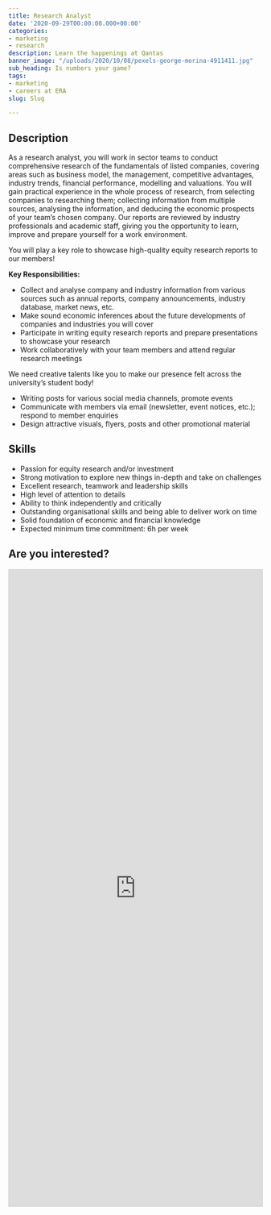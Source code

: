 ```yaml
---
title: Research Analyst
date: '2020-09-29T00:00:00.000+00:00'
categories:
- marketing
- research
description: Learn the happenings at Qantas
banner_image: "/uploads/2020/10/08/pexels-george-morina-4911411.jpg"
sub_heading: Is numbers your game?
tags:
- marketing
- careers at ERA
slug: Slug

---
```

## Description

As a research analyst, you will work in sector teams to conduct comprehensive research of the fundamentals of listed companies, covering areas such as business model, the management, competitive advantages, industry trends, financial performance, modelling and valuations. You will gain practical experience in the whole process of research, from selecting companies to researching them; collecting information from multiple sources, analysing the information, and deducing the economic prospects of your team’s chosen company. Our reports are reviewed by industry professionals and academic staff, giving you the opportunity to learn, improve and prepare yourself for a work environment.

  
You will play a key role to showcase high-quality equity research reports to our members!

  
**Key Responsibilities:**

* Collect and analyse company and industry information from various sources such as annual reports, company announcements, industry database, market news, etc.
* Make sound economic inferences about the future developments of companies and industries you will cover
* Participate in writing equity research reports and prepare presentations to showcase your research
* Work collaboratively with your team members and attend regular research meetings

We need creative talents like you to make our presence felt across the university’s student body!

* Writing posts for various social media channels, promote events
* Communicate with members via email (newsletter, event notices, etc.); respond to member enquiries
* Design attractive visuals, flyers, posts and other promotional material

## Skills

* Passion for equity research and/or investment
* Strong motivation to explore new things in-depth and take on challenges
* Excellent research, teamwork and leadership skills
* High level of attention to details
* Ability to think independently and critically
* Outstanding organisational skills and being able to deliver work on time
* Solid foundation of economic and financial knowledge
* Expected minimum time commitment: 6h per week

## Are you interested?

<script src="https://static.airtable.com/js/embed/embed_snippet_v1.js"></script><iframe class="airtable-embed airtable-dynamic-height" src="https://airtable.com/embed/shrLVlmj3FcTkGfrP?backgroundColor=cyan" frameborder="0" onmousewheel="" width="100%" height="1263" style="background: transparent; border: 1px solid #ccc;"></iframe>